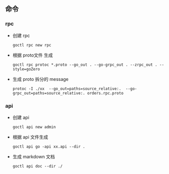 ## 命令

### rpc
* 创建 rpc
  ```shell
  goctl rpc new rpc
  ```
* 根据 proto文件 生成
  ```shell
  goctl rpc protoc *.proto --go_out . --go-grpc_out . --zrpc_out . --style=goZero
  ```
* 生成 proto 拆分的 message
  ```shell
  protoc -I ./xx  --go_out=paths=source_relative:.  --go-grpc_out=paths=source_relative:. orders.rpc.proto
  ```
  
### api
* 创建 api
    ```shell
    goctl api new admin
    ```
* 根据 api 文件生成
    ```shell
    goctl api go -api xx.api --dir .
    ```
* 生成 markdown 文档
    ```shell
    goctl api doc --dir ./
    ```

